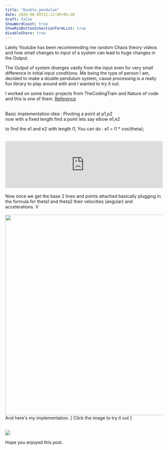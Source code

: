 ```yaml
---
title: "Double_pendulum"
date: 2020-08-05T22:12:05+05:30
draft: false
ShowWordCount: true
ShowRssButtonInSectionTermList: true
disableShare: true
---
```


Lately Youtube has been recommending me random Chaos theory videos and how small changes to input of a system can lead to huge changes in the Output.

The Output of system diverges vastly from the input even for very small difference in initial input conditions. Me being the type of person I am, decided to make a double pendulum system, cause processing is a really fun library to play around with and I wanted to try it out.

I worked on some basic projects from TheCodingTrain and Nature of code and this is one of them.
<a href="https://www.myphysicslab.com/pendulum/double-pendulum-en.html"> Reference </a>
<br>
<br>

Basic Implementation idea :
Pivoting a point at p1,p2
<br>
now with a fixed length find a point lets say elbow e1,e2

to find the e1 and e2 with length l1,
You can do :
e1 = l1 * cos(theta);
<br>
<br>

<iframe src="https://pastebin.com/embed_iframe/0eKarcL0" style="border:none;width:100%"></iframe>

<br>
<br>
Now once we get the base 2 lines and points attached basically plugging in the formula for theta1 and theta2
their velocities (angular) and accelerations. V
<br>
<br>

<img src="https://i.imgur.com/cUNwZKl.png" width=640 height=auto>
<br>
And here's my implementation. [ Click the image to try it out ]
<br>
<br>

<a href=https://0x45.in/projects/webrun/doublependulum/><img src=https://cdn.discordapp.com/attachments/852930321493655563/954759650354528346/Annotation_2020-08-05_221332_2SWPpm6.png></a>

Hope you enjoyed this post.



